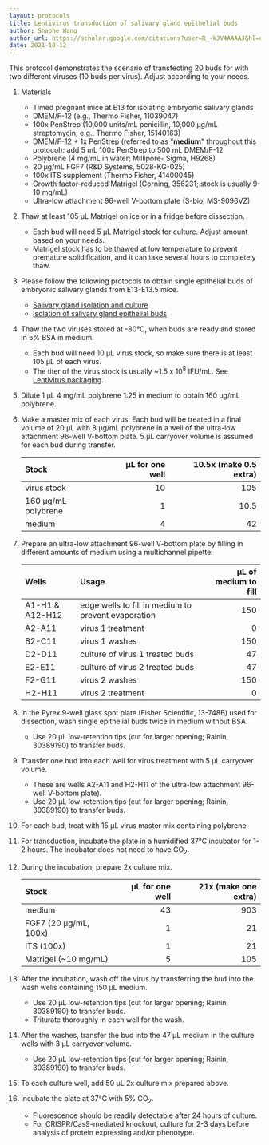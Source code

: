 ```yaml
---
layout: protocols
title: Lentivirus transduction of salivary gland epithelial buds
author: Shaohe Wang
author_url: https://scholar.google.com/citations?user=R_-kJV4AAAAJ&hl=en
date: 2021-10-12
---
```


This protocol demonstrates the scenario of transfecting 20 buds for with two different viruses (10 buds per virus). Adjust according to your needs.

1. Materials
	- Timed pregnant mice at E13 for isolating embryonic salivary glands
	- DMEM/F-12 (e.g., Thermo Fisher, 11039047)
	- 100x PenStrep (10,000 units/mL penicillin, 10,000 µg/mL streptomycin; e.g., Thermo Fisher, 15140163)
	- DMEM/F-12 + 1x PenStrep (referred to as "__medium__" throughout this protocol): add 5 mL 100x PenStrep to 500 mL DMEM/F-12
	- Polybrene (4 mg/mL in water; Millipore- Sigma, H9268)
	- 20 µg/mL FGF7 (R&D Systems, 5028-KG-025)
	- 100x ITS supplement (Thermo Fisher, 41400045)
	- Growth factor-reduced Matrigel (Corning, 356231; stock is usually 9-10 mg/mL)
	- Ultra-low attachment 96-well V-bottom plate (S-bio, MS-9096VZ)

1. Thaw at least 105 µL Matrigel on ice or in a fridge before dissection.
	- Each bud will need 5 µL Matrigel stock for culture. Adjust amount based on your needs.
	- Matrigel stock has to be thawed at low temperature to prevent premature solidification, and it can take several hours to completely thaw.

1. Please follow the following protocols to obtain single epithelial buds of embryonic salivary glands from E13-E13.5 mice.
	- [Salivary gland isolation and culture](./salivary-gland-isolation-and-culture.html)
	- [Isolation of salivary gland epithelial buds](./isolate-salivary-gland-epithelial-buds.html)

1. Thaw the two viruses stored at -80°C, when buds are ready and stored in 5% BSA in medium.
	- Each bud will need 10 µL virus stock, so make sure there is at least 105 µL of each virus.
	- The titer of the virus stock is usually ~1.5 x 10<sup>8</sup> IFU/mL. See [Lentivirus packaging](./lentivirus-packaging.html).

1. Dilute 1 µL 4 mg/mL polybrene 1:25 in medium to obtain 160 µg/mL polybrene.

1. Make a master mix of each virus. Each bud will be treated in a final volume of 20 µL with 8 µg/mL polybrene in a well of the ultra-low attachment 96-well V-bottom plate. 5 µL carryover volume is assumed for each bud during transfer.

	| Stock | µL for one well | 10.5x (make 0.5 extra) |
	|:---|---:|---:|
	| virus stock | 10 |	105 |
	| 160 µg/mL polybrene | 1 | 10.5 |
	| medium | 4	| 42 |

1. Prepare an ultra-low attachment 96-well V-bottom plate by filling in different amounts of medium using a multichannel pipette:

	| Wells | Usage | µL of medium to fill |
	|:---|:---|---:|
	| A1-H1 & A12-H12 | edge wells to fill in medium to prevent evaporation | 150 |
	| A2-A11 | virus 1 treatment | 0 |
	| B2-C11 | virus 1 washes | 150 |
	| D2-D11 | culture of virus 1 treated buds | 47 |
	| E2-E11 | culture of virus 2 treated buds | 47 |
	| F2-G11 | virus 2 washes | 150 |
	| H2-H11 | virus 2 treatment | 0 |

1. In the Pyrex 9-well glass spot plate (Fisher Scientific, 13-748B) used for dissection, wash single epithelial buds twice in medium without BSA.
	- Use 20 µL low-retention tips (cut for larger opening; Rainin, 30389190) to transfer buds.

1. Transfer one bud into each well for virus treatment with 5 µL carryover volume.
	- These are wells A2-A11 and H2-H11 of the ultra-low attachment 96-well V-bottom plate).
	- Use 20 µL low-retention tips (cut for larger opening; Rainin, 30389190) to transfer buds.

1. For each bud, treat with 15 µL virus master mix containing polybrene.

1. For transduction, incubate the plate in a humidified 37°C incubator for 1-2 hours. The incubator does not need to have CO<sub>2</sub>.

1. During the incubation, prepare 2x culture mix.

	| Stock | µL for one well | 21x (make one extra) |
	|:---|---:|---:|
	| medium | 43	| 903 |
	| FGF7 (20 µg/mL, 100x) | 1 |	21 |
	| ITS (100x) | 1 | 21 |
	| Matrigel (~10 mg/mL) | 5 | 105 |

1. After the incubation, wash off the virus by transferring the bud into the wash wells containing 150 µL medium.
	- Use 20 µL low-retention tips (cut for larger opening; Rainin, 30389190) to transfer buds.
	- Triturate thoroughly in each well for the wash.

1. After the washes, transfer the bud into the 47 µL medium in the culture wells with 3 µL carryover volume.
	- Use 20 µL low-retention tips (cut for larger opening; Rainin, 30389190) to transfer buds.

1. To each culture well, add 50 µL 2x culture mix prepared above.

1. Incubate the plate at 37°C with 5% CO<sub>2</sub>.
	- Fluorescence should be readily detectable after 24 hours of culture.
	- For CRISPR/Cas9-mediated knockout, culture for 2-3 days before analysis of protein expressing and/or phenotype.
